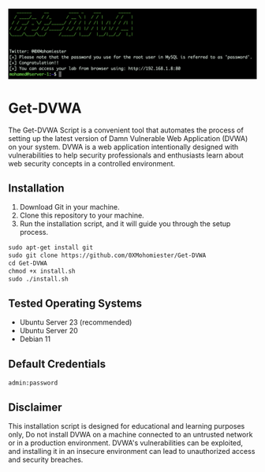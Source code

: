 ![img](imgs/Screen%20Shot%202023-08-30%20at%2012.22.46%20AM.png)

# Get-DVWA

The Get-DVWA Script is a convenient tool that automates the process of setting up the latest version of Damn Vulnerable Web Application (DVWA) on your system. DVWA is a web application intentionally designed with vulnerabilities to help security professionals and enthusiasts learn about web security concepts in a controlled environment.

## Installation

1. Download Git in your machine.
2. Clone this repository to your machine.
3. Run the installation script, and it will guide you through the setup process.

```
sudo apt-get install git
sudo git clone https://github.com/0XMohomiester/Get-DVWA
cd Get-DVWA
chmod +x install.sh
sudo ./install.sh
```

## Tested Operating Systems
+ Ubuntu Server 23 (recommended)
+ Ubuntu Server 20
+ Debian 11

## Default Credentials
```
admin:password
```

## Disclaimer
This installation script is designed for educational and learning purposes only, Do not install DVWA on a machine connected to an untrusted network or in a production environment. DVWA's vulnerabilities can be exploited, and installing it in an insecure environment can lead to unauthorized access and security breaches.